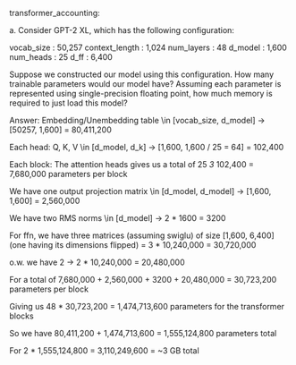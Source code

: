 transformer_accounting:

a.
Consider GPT-2 XL, which has the following configuration:

vocab_size : 50,257
context_length : 1,024
num_layers : 48
d_model : 1,600
num_heads : 25
d_ff : 6,400

Suppose we constructed our model using this configuration. How many trainable parameters
would our model have? Assuming each parameter is represented using single-precision floating
point, how much memory is required to just load this model?

Answer:
Embedding/Unembedding table \in [vocab_size, d_model] -> [50257, 1,600] = 80,411,200

Each head:
Q, K, V \in [d_model, d_k] -> [1,600, 1,600 / 25 = 64] = 102,400

Each block:
The attention heads gives us a total of 25 *3* 102,400 = 7,680,000 parameters per block

We have one output projection matrix \in [d_model, d_model] -> [1,600, 1,600] = 2,560,000

We have two RMS norms \in [d_model] -> 2 * 1600 = 3200

For ffn, we have three matrices (assuming swiglu) of size [1,600, 6,400] (one having its dimensions flipped)
= 3 * 10,240,000 = 30,720,000

o.w. we have 2 -> 2 * 10,240,000 = 20,480,000

For a total of 7,680,000 + 2,560,000 + 3200 + 20,480,000 = 30,723,200 parameters per block

Giving us 48 * 30,723,200 = 1,474,713,600 parameters for the transformer blocks

So we have 80,411,200 + 1,474,713,600 = 1,555,124,800 parameters total

For 2 * 1,555,124,800 = 3,110,249,600 = ~3 GB total
